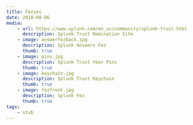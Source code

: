 ```yaml
---
title: Fezzes
date: 2018-08-06
media:
    - url: https://www.splunk.com/en_us/community/splunk-trust.html
      description: Splunk Trust Nomination Site 
    - image: answerfezback.jpg
      description: Splunk Answers Fez
      thumb: true
    - image: pins.jpg
      description: Splunk Trust Year Pins
      thumb: true
    - image: keychain.jpg
      description: Splunk Trust Keychain
      thumb: true
    - image: fezfront.jpg
      description: Splunk Fez
      thumb: true
tags:
    - stub
---
```

